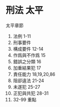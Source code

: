 # 刑法 太平

太平章節

1. 法例         1-11
2. 刑事要件     
3. 構成要件     12-14
4. 作爲與不作爲 15
5. 錯誤之分類   16
6. 加重結果犯   17
7. 責任能力     18,19,20,86
8. 阻卻違法     21-24
9. 未遂犯       25-27
10. 正犯與共犯  28-31
11. 32-99 重點


